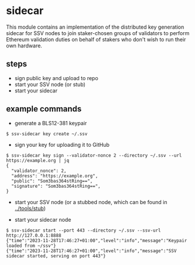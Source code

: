 # sidecar

This module contains an implementation of the distributed key generation sidecar for SSV nodes to join staker-chosen groups of validators to perform Ethereum validation duties on behalf of stakers who don't wish to run their own hardware.


## steps
- sign public key and upload to repo
- start your SSV node (or stub)
- start your sidecar


## example commands
- generate a BLS12-381 keypair
```shell
$ ssv-sidecar key create ~/.ssv 
```

- sign your key for uploading it to GitHub
```shell
$ ssv-sidecar key sign --validator-nonce 2 --directory ~/.ssv --url https://example.org | jq
{
  "validator_nonce": 2,
  "address": "https://example.org",
  "public": "Som3bas364stRing==",
  "signature": "Som3bas364stRing==",
}
```

- start your SSV node (or a stubbed node, which can be found in [../tools/stub](../tools/stub))

- start your sidecar node
```shell
$ ssv-sidecar start --port 443 --directory ~/.ssv --ssv-url http://127.0.0.1:8888
{"time":"2023-11-28T17:46:27+01:00","level":"info","message":"Keypair loaded from ~/ssv"}
{"time":"2023-11-28T17:46:27+01:00","level":"info","message":"SSV sidecar started, serving on port 443"}
```